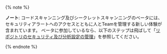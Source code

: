 {% note %}

**ノート**: コードスキャンニング及びシークレットスキャンニングのベータには、セキュリティアラートへのアクセスとともに人とTeamを管理する新しい体験が含まれています。 ベータに参加しているなら、以下のステップは飛ばして「[リポジトリのセキュリティ及び分析設定の管理](/github/administering-a-repository/managing-security-and-analysis-settings-for-your-repository#granting-access-to-github-dependabot-alerts)」を参照してください。

{% endnote %}
